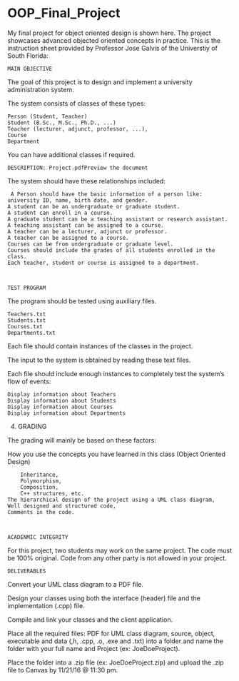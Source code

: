 # OOP_Final_Project

My final project for object oriented design is shown here. The project showcases advanced objected oriented concepts in practice. This is the instruction sheet provided by Professor Jose Galvis of the Universtiy of South Florida:

    MAIN OBJECTIVE

The goal of this project is to design and implement a university administration system.

 The system consists of classes of these types:

    Person (Student, Teacher)
    Student (B.Sc., M.Sc., Ph.D., ...)
    Teacher (lecturer, adjunct, professor, ...),
    Course
    Department

 

You can have additional classes if required.

 

    DESCRIPTION: Project.pdfPreview the document

The system should have these relationships included:

     A Person should have the basic information of a person like: university ID, name, birth date, and gender.
    A student can be an undergraduate or graduate student.
    A student can enroll in a course.
    A graduate student can be a teaching assistant or research assistant.
    A teaching assistant can be assigned to a course.
    A teacher can be a lecturer, adjunct or professor.
    A teacher can be assigned to a course.
    Courses can be from undergraduate or graduate level.
    Courses should include the grades of all students enrolled in the class.
    Each teacher, student or course is assigned to a department.

 

    TEST PROGRAM

 The program should be tested using auxiliary files.

    Teachers.txt
    Students.txt
    Courses.txt
    Departments.txt

Each file should contain instances of the classes in the project.

The input to the system is obtained by reading these text files.

Each file should include enough instances to completely test the system’s flow of events:

    Display information about Teachers
    Display information about Students
    Display information about Courses
    Display information about Departments

 4. GRADING

The grading will mainly be based on these factors:

 How you use the concepts you have learned in this class (Object Oriented Design)

        Inheritance,
        Polymorphism,
        Composition,
        C++ structures, etc.
    The hierarchical design of the project using a UML class diagram,
    Well designed and structured code,
    Comments in the code.

          

    ACADENMIC INTEGRITY

For this project, two students may work on the same project. The code must be 100% original. Code from any other party is not allowed in your project.

 

    DELIVERABLES

Convert your UML class diagram to a PDF file.

 Design your classes using both the interface (header) file and the implementation (.cpp) file.

 Compile and link your classes and the client application.

 Place all the required files: PDF for UML class diagram, source, object, executable and data (,h, .cpp, .o, .exe  and .txt) into a folder and name the folder with your  full name and Project  (ex:  JoeDoeProject).

 Place the folder into a .zip file (ex: JoeDoeProject.zip) and upload the .zip file to Canvas by 11/21/16 @ 11:30 pm.
